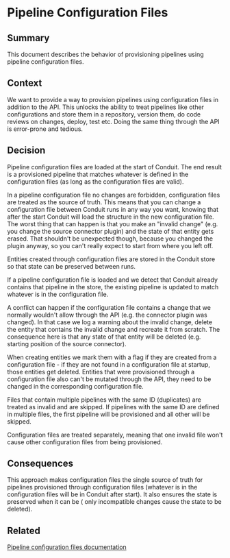 # Pipeline Configuration Files

## Summary

This document describes the behavior of provisioning pipelines using pipeline
configuration files.

## Context

We want to provide a way to provision pipelines using configuration files in
addition to the API. This unlocks the ability to treat pipelines like other
configurations and store them in a repository, version them, do code reviews on
changes, deploy, test etc. Doing the same thing through the API is error-prone
and tedious.

## Decision

Pipeline configuration files are loaded at the start of Conduit. The end result
is a provisioned pipeline that matches whatever is defined in the configuration
files (as long as the configuration files are valid).

In a pipeline configuration file no changes are forbidden, configuration files
are treated as the source of truth. This means that you can change a
configuration file between Conduit runs in any way you want, knowing that after
the start Conduit will load the structure in the new configuration file. The
worst thing that can happen is that you make an "invalid change" (e.g. you
change the source connector plugin) and the state of that entity gets erased.
That shouldn't be unexpected though, because you changed the plugin anyway, so
you can't really expect to start from where you left off.

Entities created through configuration files are stored in the Conduit store so
that state can be preserved between runs.

If a pipeline configuration file is loaded and we detect that Conduit already
contains that pipeline in the store, the existing pipeline is updated to match
whatever is in the configuration file.

A conflict can happen if the configuration file contains a change that we
normally wouldn't allow through the API (e.g. the connector plugin was changed).
In that case we log a warning about the invalid change, delete the entity that
contains the invalid change and recreate it from scratch. The consequence here
is that any state of that entity will be deleted (e.g. starting position of the
source connector).

When creating entities we mark them with a flag if they are created from a
configuration file - if they are not found in a configuration file at startup,
those entities get deleted. Entities that were provisioned through a
configuration file also can't be mutated through the API, they need to be
changed in the corresponding configuration file.

Files that contain multiple pipelines with the same ID (duplicates) are treated
as invalid and are skipped. If pipelines with the same ID are defined in
multiple files, the first pipeline will be provisioned and all other will be
skipped.

Configuration files are treated separately, meaning that one invalid file won't
cause other configuration files from being provisioned.

## Consequences

This approach makes configuration files the single source of truth for pipelines
provisioned through configuration files (whatever is in the configuration files
will be in Conduit after start). It also ensures the state is preserved when it
can be ( only incompatible changes cause the state to be deleted).

## Related

[Pipeline configuration files documentation](https://conduit.io/docs/pipeline-configuration-files)
